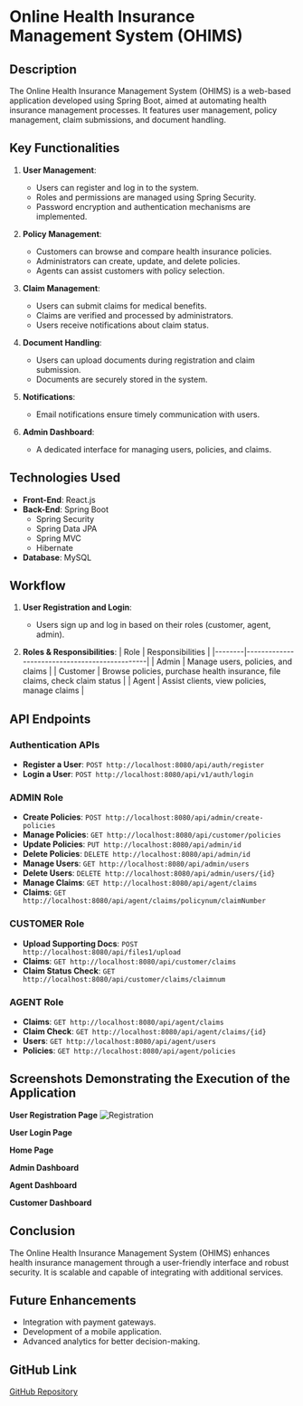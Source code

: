# Online Health Insurance Management System (OHIMS)

## Description
The Online Health Insurance Management System (OHIMS) is a web-based application developed using Spring Boot, aimed at automating health insurance management processes. It features user management, policy management, claim submissions, and document handling.

## Key Functionalities
1. **User Management**:
   - Users can register and log in to the system.
   - Roles and permissions are managed using Spring Security.
   - Password encryption and authentication mechanisms are implemented.

2. **Policy Management**:
   - Customers can browse and compare health insurance policies.
   - Administrators can create, update, and delete policies.
   - Agents can assist customers with policy selection.

3. **Claim Management**:
   - Users can submit claims for medical benefits.
   - Claims are verified and processed by administrators.
   - Users receive notifications about claim status.

4. **Document Handling**:
   - Users can upload documents during registration and claim submission.
   - Documents are securely stored in the system.

5. **Notifications**:
   - Email notifications ensure timely communication with users.

6. **Admin Dashboard**:
   - A dedicated interface for managing users, policies, and claims.

## Technologies Used
- **Front-End**: React.js
- **Back-End**: Spring Boot
  - Spring Security
  - Spring Data JPA
  - Spring MVC
  - Hibernate
- **Database**: MySQL

## Workflow
1. **User Registration and Login**:
   - Users sign up and log in based on their roles (customer, agent, admin).

2. **Roles & Responsibilities**:
   | Role   | Responsibilities                              |
   |--------|-----------------------------------------------|
   | Admin  | Manage users, policies, and claims            |
   | Customer | Browse policies, purchase health insurance, file claims, check claim status |
   | Agent  | Assist clients, view policies, manage claims   |

## API Endpoints
### Authentication APIs
- **Register a User**: `POST http://localhost:8080/api/auth/register`
- **Login a User**: `POST http://localhost:8080/api/v1/auth/login`

### ADMIN Role
- **Create Policies**: `POST http://localhost:8080/api/admin/create-policies`
- **Manage Policies**: `GET http://localhost:8080/api/customer/policies`
- **Update Policies**: `PUT http://localhost:8080/api/admin/id`
- **Delete Policies**: `DELETE http://localhost:8080/api/admin/id`
- **Manage Users**: `GET http://localhost:8080/api/admin/users`
- **Delete Users**: `DELETE http://localhost:8080/api/admin/users/{id}`
- **Manage Claims**: `GET http://localhost:8080/api/agent/claims`
- **Claims**: `GET http://localhost:8080/api/agent/claims/policynum/claimNumber`

### CUSTOMER Role
- **Upload Supporting Docs**: `POST http://localhost:8080/api/files1/upload`
- **Claims**: `GET http://localhost:8080/api/customer/claims`
- **Claim Status Check**: `GET http://localhost:8080/api/customer/claims/claimnum`

### AGENT Role
- **Claims**: `GET http://localhost:8080/api/agent/claims`
- **Claim Check**: `GET http://localhost:8080/api/agent/claims/{id}`
- **Users**: `GET http://localhost:8080/api/agent/users`
- **Policies**: `GET http://localhost:8080/api/agent/policies`


## Screenshots Demonstrating the Execution of the Application
 **User Registration Page**
 ![Registration](https://github.com/user-attachments/assets/6d91e36c-7295-42b6-8a04-fb8341455c79)

 **User Login Page**

 **Home Page**

 **Admin Dashboard**

 **Agent Dashboard**

 **Customer Dashboard**



## Conclusion
The Online Health Insurance Management System (OHIMS) enhances health insurance management through a user-friendly interface and robust security. It is scalable and capable of integrating with additional services.

## Future Enhancements
- Integration with payment gateways.
- Development of a mobile application.
- Advanced analytics for better decision-making.

## GitHub Link
[GitHub Repository](https://github.com/Arun-hash30/onlinehealthinsurencemanagementsystem/tree/master)
